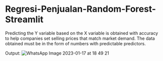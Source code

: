 # Regresi-Penjualan-Random-Forest-Streamlit

Predicting the Y variable based on the X variable is obtained with accuracy to help companies set selling prices that match market demand. The data obtained must be in the form of numbers with predictable predictors.

Output:
![WhatsApp Image 2023-01-17 at 18 49 21](https://user-images.githubusercontent.com/94814509/212891662-8c51a749-3fb0-41ad-871a-43cfa164ade1.jpeg)
